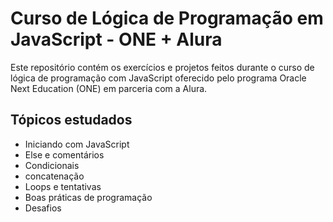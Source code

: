# Curso de Lógica de Programação em JavaScript - ONE + Alura

Este repositório contém os exercícios e projetos feitos durante o curso de lógica de programação com JavaScript oferecido pelo programa Oracle Next Education (ONE) em parceria com a Alura.

## Tópicos estudados
- Iniciando com JavaScript 
- Else e comentários
- Condicionais 
-  concatenação
- Loops e tentativas
- Boas práticas de programação
- Desafios